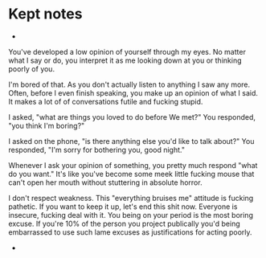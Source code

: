 # Kept notes

-

You've developed a low opinion of yourself through my eyes. No matter what I say or do, you interpret it as me looking down at you or thinking poorly of you.

I'm bored of that. As you don't actually listen to anything I saw any more. Often, before I even finish speaking, you make up an opinion of what I said. It makes a lot of of conversations futile and fucking stupid.

I asked, "what are things you loved to do before We met?" You responded, "you think I'm boring?"

I asked on the phone, "is there anything else you'd like to talk about?" You responded, "I'm sorry for bothering you, good night."

Whenever I ask your opinion of something, you pretty much respond "what do you want." It's like you've become some meek little fucking mouse that can't open her mouth without stuttering in absolute horror.

I don't respect weakness. This "everything bruises me" attitude is fucking pathetic. If you want to keep it up, let's end this shit now. Everyone is insecure, fucking deal with it. You being on your period is the most boring excuse. If you're 10% of the person you project publically you'd being embarrassed to use such lame excuses as justifications for acting poorly.

-